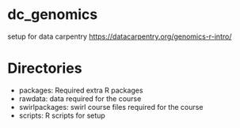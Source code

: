 # dc_genomics

setup for data carpentry https://datacarpentry.org/genomics-r-intro/

# Directories

* packages: Required extra R packages
* rawdata: data required for the course
* swirlpackages: swirl course files required for the course
* scripts: R scripts for setup
